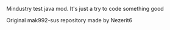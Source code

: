 Mindustry test java mod. It's just a try to code something good

Original mak992-sus repository made by Nezerit6
